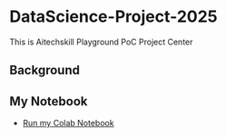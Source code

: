 # DataScience-Project-2025
This is Aitechskill Playground PoC Project Center
## Background

## My Notebook
* [Run my Colab Notebook](https://github.com/obisu/DataScience-Project-2025/blob/main/data_science_notebook.ipynb)
